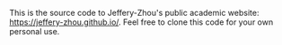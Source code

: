 This is the source code to Jeffery-Zhou's public academic website: https://jeffery-zhou.github.io/. Feel free to clone this code for your own personal use.